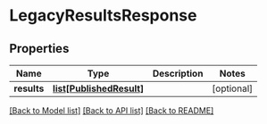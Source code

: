 # LegacyResultsResponse

## Properties
Name | Type | Description | Notes
------------ | ------------- | ------------- | -------------
**results** | [**list[PublishedResult]**](PublishedResult.md) |  | [optional] 

[[Back to Model list]](../README.md#documentation-for-models) [[Back to API list]](../README.md#documentation-for-api-endpoints) [[Back to README]](../README.md)


